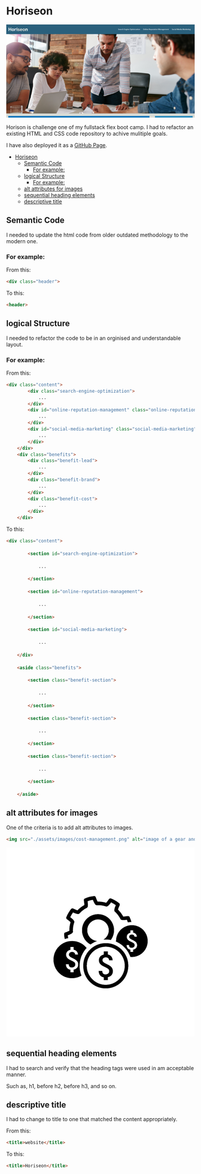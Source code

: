 # Horiseon

![Horiseon website](./assets/images/screen-shot.PNG "Horiseon website")

Horison is challenge one of my fullstack flex boot camp. I had to refactor an existing HTML and CSS code repository to achive mulitiple goals.

I have also deployed it as a [GitHub Page](https://nabhahnk.github.io/Horiseon/).


- [Horiseon](#horiseon)
  - [Semantic Code](#semantic-code)
    - [For example:](#for-example)
  - [logical Structure](#logical-structure)
    - [For example:](#for-example-1)
  - [alt attributes for images](#alt-attributes-for-images)
  - [sequential heading elements](#sequential-heading-elements)
  - [descriptive title](#descriptive-title)

## Semantic Code

I needed to update the html code from older outdated methodology to the modern one.

### For example: 

From this:

```html
<div class="header">
```

To this:

```html
<header>
```

## logical Structure

I needed to refactor the code to be in an orginised and understandable layout.

### For example:

From this:

```html
<div class="content">
        <div class="search-engine-optimization">
            ...
        </div>
        <div id="online-reputation-management" class="online-reputation-management">
            ...
        </div>
        <div id="social-media-marketing" class="social-media-marketing">
            ...
        </div>
    </div>
    <div class="benefits">
        <div class="benefit-lead">
            ...
        </div>
        <div class="benefit-brand">
            ...
        </div>
        <div class="benefit-cost">
            ...
        </div>
    </div>
```

To this:

```html
<div class="content">

        <section id="search-engine-optimization">

            ...

        </section>

        <section id="online-reputation-management">

            ...

        </section>

        <section id="social-media-marketing">

            ...

    </div>

    <aside class="benefits">

        <section class="benefit-section">

            ...

        </section>

        <section class="benefit-section">

            ...

        </section>

        <section class="benefit-section">

            ...

        </section>

    </aside>
```

## alt attributes for images

One of the criteria is to add alt attributes to images.

```html
<img src="./assets/images/cost-management.png" alt="image of a gear and money icons"/>
```

![alt image example](./assets/images/cost-management.png "alt image example")

## sequential heading elements

I had to search and verify that the heading tags were used in am acceptable manner.

Such as, h1, before h2, before h3, and so on.

## descriptive title 

I had to change to title to one that matched the content appropriately.

From this:

```html
<title>website</title>
```

To this:

```html
<title>Horiseon</title>
```

